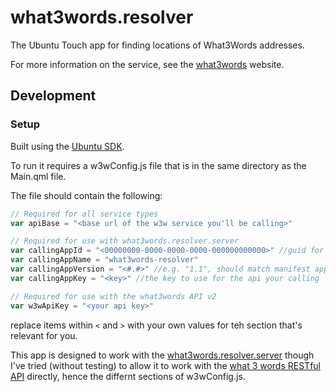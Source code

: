 # what3words.resolver
The Ubuntu Touch app for finding locations of What3Words addresses.

For more information on the service, see the [what3words](http://what3words.com) website.

## Development

### Setup

Built using the [Ubuntu SDK](https://developer.ubuntu.com/en/phone/platform/sdk/).

To run it requires a w3wConfig.js file that is in the same directory as the Main.qml file.

The file should contain the following:

```javascript
// Required for all service types
var apiBase = "<base url of the w3w service you'll be calling>"

// Required for use with what3words.resolver.server
var callingAppId = "<00000000-0000-0000-0000-000000000000>" //guid for this version of what3words resolver
var callingAppName = "what3words-resolver"
var callingAppVersion = "<#.#>" //e.g. "1.1", should match manifest app version
var callingAppKey = "<key>" //the key to use for the api your calling

// Required for use with the what3words API v2
var w3wApiKey = "<your api key>"
```
replace items within `<` and `>` with your own values for teh section that's relevant for you.

This app is designed to work with the [what3words.resolver.server](https://github.com/SiCoe/what3words.resolver.server)
though I've tried (without testing) to allow it to work with the [what 3 words RESTful API](https://docs.what3words.com/api/v2/) directly, hence the differnt sections of w3wConfig.js.
